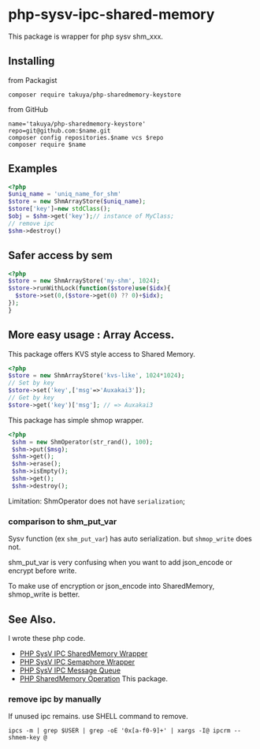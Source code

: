 # php-sysv-ipc-shared-memory 

This package is wrapper for php sysv shm_xxx.
## Installing 
from Packagist 
```shell
composer require takuya/php-sharedmemory-keystore
```
from GitHub
```shell
name='takuya/php-sharedmemory-keystore'
repo=git@github.com:$name.git
composer config repositories.$name vcs $repo
composer require $name
```
## Examples

```php
<?php
$uniq_name = 'uniq_name_for_shm'
$store = new ShmArrayStore($uniq_name);
$store['key']=new stdClass();
$obj = $shm->get('key');// instance of MyClass;
// remove ipc
$shm->destroy()
```
## Safer access by sem
```php
<?php
$store = new ShmArrayStore('my-shm', 1024);
$store->runWithLock(function($store)use($idx){
  $store->set(0,($store->get(0) ?? 0)+$idx);
});
}
```
## More easy usage : Array Access.

This package offers KVS style access to Shared Memory.
```php
<?php
$store = new ShmArrayStore('kvs-like', 1024*1024);
// Set by key
$store->set('key',['msg'=>'Auxakai3']);
// Get by key
$store->get('key')['msg']; // => Auxakai3 
```

This package has simple shmop wrapper.
```php
<?php
 $shm = new ShmOperator(str_rand(), 100);
 $shm->put($msg);
 $shm->get();
 $shm->erase();
 $shm->isEmpty();
 $shm->get();
 $shm->destroy();
```

Limitation: ShmOperator does not have `serialization`;



### comparison to shm_put_var

Sysv function (ex `shm_put_var`) has auto serialization. but `shmop_write` does not.

shm_put_var is very confusing when you want to add json_encode or encrypt before write.

To make use of encryption or json_encode into SharedMemory, shmop_write is better.

## See Also.

I wrote these php code.

- [PHP SysV IPC SharedMemory Wrapper](https://github.com/takuya/php-sysv-ipc-shm-cache)
- [PHP SysV IPC Semaphore Wrapper ](https://github.com/takuya/php-sysv-ipc-semaphore)
- [PHP SysV IPC Message Queue](https://github.com/takuya/php-sysv-ipc-message-queue)
- [PHP SharedMemory Operation](https://github.com/takuya/php-sharedmemory-keystore) This package.



### remove ipc by manually 

If unused ipc remains. use SHELL command to remove.

```shell
ipcs -m | grep $USER | grep -oE '0x[a-f0-9]+' | xargs -I@ ipcrm --shmem-key @
```





